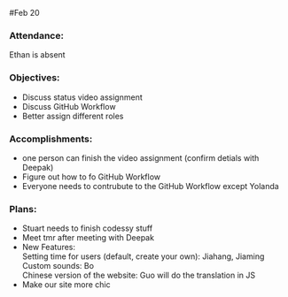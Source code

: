 #Feb 20

### Attendance:
Ethan is absent

### Objectives:
- Discuss status video assignment
- Discuss GitHub Workflow
- Better assign different roles

### Accomplishments:
- one person can finish the video assignment (confirm detials with Deepak)
- Figure out how to fo GitHub Workflow
- Everyone needs to contrubute to the GitHub Workflow except Yolanda

### Plans:
- Stuart needs to finish codessy stuff
- Meet tmr after meeting with Deepak
- New Features:
	<br>Setting time for users (default, create your own): Jiahang, Jiaming
	<br>Custom sounds: Bo
	<br> Chinese version of the website: Guo will do the translation in JS
- Make our site more chic